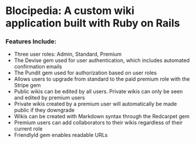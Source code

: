 # Blocipedia: A custom wiki application built with Ruby on Rails

### Features Include:

* Three user roles: Admin, Standard, Premium
*	The Devise gem used for user authentication, which includes automated confirmation emails
* The Pundit gem used for authorization based on user roles
*	Allows users to upgrade from standard to the paid premium role with the Stripe gem
*	Public wikis can be edited by all users. Private wikis can only be seen and edited by premium users
*	Private wikis created by a premium user will automatically be made public if they downgrade
*	Wikis can be created with Markdown syntax through the Redcarpet gem
*	Premium users can add collaborators to their wikis regardless of their current role
*	FriendlyId gem enables readable URLs

